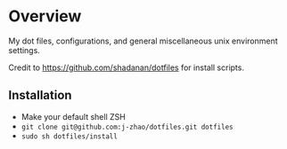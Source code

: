# Overview

My dot files, configurations, and general miscellaneous unix environment settings.

Credit to https://github.com/shadanan/dotfiles for install scripts.

## Installation

- Make your default shell ZSH
- `git clone git@github.com:j-zhao/dotfiles.git dotfiles`
- `sudo sh dotfiles/install`

